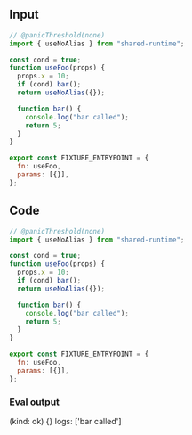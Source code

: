 
## Input

```javascript
// @panicThreshold(none)
import { useNoAlias } from "shared-runtime";

const cond = true;
function useFoo(props) {
  props.x = 10;
  if (cond) bar();
  return useNoAlias({});

  function bar() {
    console.log("bar called");
    return 5;
  }
}

export const FIXTURE_ENTRYPOINT = {
  fn: useFoo,
  params: [{}],
};

```

## Code

```javascript
// @panicThreshold(none)
import { useNoAlias } from "shared-runtime";

const cond = true;
function useFoo(props) {
  props.x = 10;
  if (cond) bar();
  return useNoAlias({});

  function bar() {
    console.log("bar called");
    return 5;
  }
}

export const FIXTURE_ENTRYPOINT = {
  fn: useFoo,
  params: [{}],
};

```
      
### Eval output
(kind: ok) {}
logs: ['bar called']